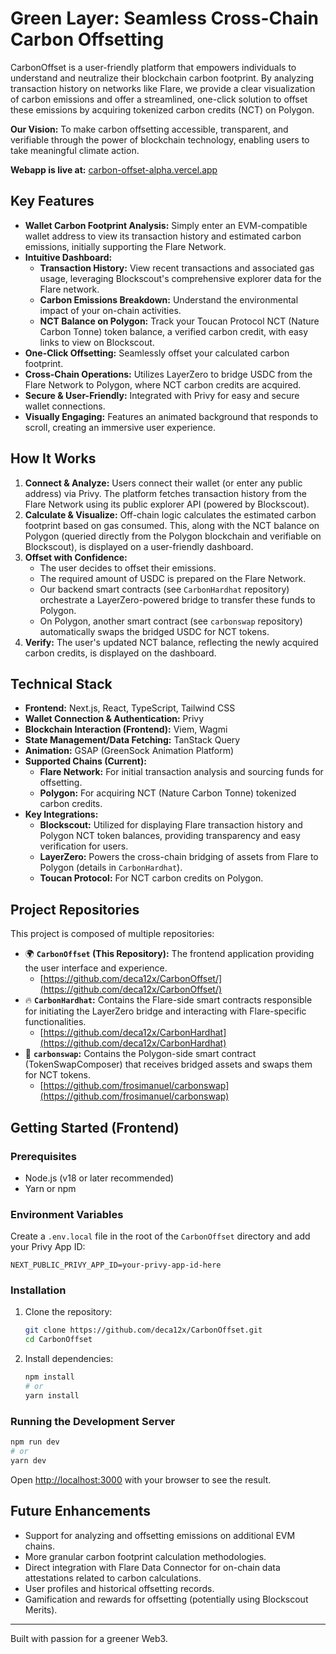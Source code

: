 # Green Layer: Seamless Cross-Chain Carbon Offsetting

CarbonOffset is a user-friendly platform that empowers individuals to understand and neutralize their blockchain carbon footprint. By analyzing transaction history on networks like Flare, we provide a clear visualization of carbon emissions and offer a streamlined, one-click solution to offset these emissions by acquiring tokenized carbon credits (NCT) on Polygon.

**Our Vision:** To make carbon offsetting accessible, transparent, and verifiable through the power of blockchain technology, enabling users to take meaningful climate action.

**Webapp is live at:** [carbon-offset-alpha.vercel.app](https://carbon-offset-alpha.vercel.app/)

## Key Features

*   **Wallet Carbon Footprint Analysis:** Simply enter an EVM-compatible wallet address to view its transaction history and estimated carbon emissions, initially supporting the Flare Network.
*   **Intuitive Dashboard:**
    *   **Transaction History:** View recent transactions and associated gas usage, leveraging Blockscout's comprehensive explorer data for the Flare network.
    *   **Carbon Emissions Breakdown:** Understand the environmental impact of your on-chain activities.
    *   **NCT Balance on Polygon:** Track your Toucan Protocol NCT (Nature Carbon Tonne) token balance, a verified carbon credit, with easy links to view on Blockscout.
*   **One-Click Offsetting:** Seamlessly offset your calculated carbon footprint.
*   **Cross-Chain Operations:** Utilizes LayerZero to bridge USDC from the Flare Network to Polygon, where NCT carbon credits are acquired.
*   **Secure & User-Friendly:** Integrated with Privy for easy and secure wallet connections.
*   **Visually Engaging:** Features an animated background that responds to scroll, creating an immersive user experience.

## How It Works

1.  **Connect & Analyze:** Users connect their wallet (or enter any public address) via Privy. The platform fetches transaction history from the Flare Network using its public explorer API (powered by Blockscout).
2.  **Calculate & Visualize:** Off-chain logic calculates the estimated carbon footprint based on gas consumed. This, along with the NCT balance on Polygon (queried directly from the Polygon blockchain and verifiable on Blockscout), is displayed on a user-friendly dashboard.
3.  **Offset with Confidence:**
    *   The user decides to offset their emissions.
    *   The required amount of USDC is prepared on the Flare Network.
    *   Our backend smart contracts (see `CarbonHardhat` repository) orchestrate a LayerZero-powered bridge to transfer these funds to Polygon.
    *   On Polygon, another smart contract (see `carbonswap` repository) automatically swaps the bridged USDC for NCT tokens.
4.  **Verify:** The user's updated NCT balance, reflecting the newly acquired carbon credits, is displayed on the dashboard.

## Technical Stack

*   **Frontend:** Next.js, React, TypeScript, Tailwind CSS
*   **Wallet Connection & Authentication:** Privy
*   **Blockchain Interaction (Frontend):** Viem, Wagmi
*   **State Management/Data Fetching:** TanStack Query
*   **Animation:** GSAP (GreenSock Animation Platform)
*   **Supported Chains (Current):**
    *   **Flare Network:** For initial transaction analysis and sourcing funds for offsetting.
    *   **Polygon:** For acquiring NCT (Nature Carbon Tonne) tokenized carbon credits.
*   **Key Integrations:**
    *   **Blockscout:** Utilized for displaying Flare transaction history and Polygon NCT token balances, providing transparency and easy verification for users.
    *   **LayerZero:** Powers the cross-chain bridging of assets from Flare to Polygon (details in `CarbonHardhat`).
    *   **Toucan Protocol:** For NCT carbon credits on Polygon.

## Project Repositories

This project is composed of multiple repositories:

*   🌍 **`CarbonOffset` (This Repository):** The frontend application providing the user interface and experience.
    *   [https://github.com/deca12x/CarbonOffset/](https://github.com/deca12x/CarbonOffset/)
*   🔥 **`CarbonHardhat`:** Contains the Flare-side smart contracts responsible for initiating the LayerZero bridge and interacting with Flare-specific functionalities.
    *   [https://github.com/deca12x/CarbonHardhat](https://github.com/deca12x/CarbonHardhat)
*   🔄 **`carbonswap`:** Contains the Polygon-side smart contract (TokenSwapComposer) that receives bridged assets and swaps them for NCT tokens.
    *   [https://github.com/frosimanuel/carbonswap](https://github.com/frosimanuel/carbonswap)

## Getting Started (Frontend)

### Prerequisites

*   Node.js (v18 or later recommended)
*   Yarn or npm

### Environment Variables

Create a `.env.local` file in the root of the `CarbonOffset` directory and add your Privy App ID:

```env
NEXT_PUBLIC_PRIVY_APP_ID=your-privy-app-id-here
```

### Installation

1.  Clone the repository:
    ```bash
    git clone https://github.com/deca12x/CarbonOffset.git
    cd CarbonOffset
    ```
2.  Install dependencies:
    ```bash
    npm install
    # or
    yarn install
    ```

### Running the Development Server

```bash
npm run dev
# or
yarn dev
```

Open [http://localhost:3000](http://localhost:3000) with your browser to see the result.

## Future Enhancements

*   Support for analyzing and offsetting emissions on additional EVM chains.
*   More granular carbon footprint calculation methodologies.
*   Direct integration with Flare Data Connector for on-chain data attestations related to carbon calculations.
*   User profiles and historical offsetting records.
*   Gamification and rewards for offsetting (potentially using Blockscout Merits).

---

Built with passion for a greener Web3.
